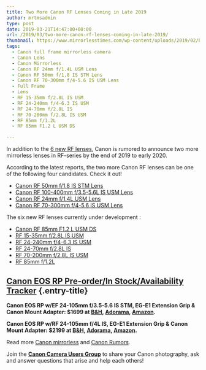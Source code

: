```yaml
---
title: Two More Canon RF Lenses Coming in Late 2019
author: mrtmsadmin
type: post
date: 2019-03-21T14:47:00+00:00
url: /2019/03/two-more-canon-rf-lenses-coming-in-late-2019/
thumbnail: https://www.mirrorlesstimes.com/wp-content/uploads/2019/02/breaking-canon-eos-rp-specifications-images.jpg
tags:
  - Canon full frame mirrorless camera
  - Canon Lens
  - Canon Mirrorless
  - Canon RF 24mm f/1.4L USM Lens
  - Canon RF 50mm f/1.8 IS STM Lens
  - Canon RF 70-300mm f/4-5.6 IS USM Lens
  - Full Frame
  - Lens
  - RF 15-35mm f/2.8L IS USM
  - RF 24-240mm f/4-6.3 IS USM
  - RF 24-70mm f/2.8L IS
  - RF 70-200mm f/2.8L IS USM
  - RF 85mm f/1.2L
  - RF 85mm F1.2 L USM DS

---
```

In addition to the [6 new RF lenses][1], Canon is rumored to announce two more mirrorless lenses in RF-series by the end of 2019 to early 2020.

According to the latest reports, the two more Canon RF lenses can be one of the following four candidates. Check it out!

  * <a href="https://www.mirrorlesstimes.com/tags/canon-rf-50mm-f-1-8-is-stm-lens/" data-wpel-link="internal">Canon RF 50mm f/1.8 IS STM Lens</a>
  * <a href="https://www.mirrorlesstimes.com/tags/canon-rf-100-400mm-f-3-5-5-6l-is-usm-lens/" data-wpel-link="internal">Canon RF 100-400mm f/3.5-5.6L IS USM Lens</a>
  * <a href="https://www.mirrorlesstimes.com/tags/canon-rf-24mm-f-1-4l-usm-lens/" data-wpel-link="internal">Canon RF 24mm f/1.4L USM Lens</a>
  * <a href="https://www.mirrorlesstimes.com/tags/canon-rf-70-300mm-f-4-5-6-is-usm-lens/" rel="tag" data-wpel-link="internal">Canon RF 70-300mm f/4-5.6 IS USM Lens</a>

<!--more-->

The six new RF lenses currently under development :

  * [Canon RF 85mm F1.2 L USM DS][2]
  * <a href="https://www.mirrorlesstimes.com/tags/rf-15-35mm-f-2-8l-is-usm/" rel="tag">RF 15-35mm f/2.8L IS USM</a>
  * <a href="https://www.mirrorlesstimes.com/tags/rf-24-240mm-f-4-6-3-is-usm/" rel="tag">RF 24-240mm f/4-6.3 IS USM</a>
  * <a href="https://www.mirrorlesstimes.com/tags/rf-24-70mm-f-2-8l-is/" rel="tag">RF 24-70mm f/2.8L IS</a>
  * <a href="https://www.mirrorlesstimes.com/tags/rf-70-200mm-f-2-8l-is-usm/" rel="tag">RF 70-200mm f/2.8L IS USM</a>
  * <a href="https://www.mirrorlesstimes.com/tags/rf-85mm-f-1-2l/" rel="tag">RF 85mm f/1.2L</a>

## <a href="https://www.bestcameranews.com/canon-eos-rp-pre-order-in-stock-availability-tracker/" rel="bookmark">Canon EOS RP Pre-order/In Stock/Availability Tracker</a> {.entry-title}

**Canon EOS RP w/EF 24-105mm f/3.5-5.6 IS STM, EG-E1 Extension Grip & Canon Mount Adapter: $1699 at <a title="" href="https://www.bhphotovideo.com/c/product/1459303-REG/canon_3380c052_eos_rp_mirrorless_digital.html/BI/20175/KBID/14249/" target="_blank" rel="noopener external nofollow">B&H</a>, <a title="" href="https://adorama.evyy.net/c/63923/51926/1036?u=https://www.adorama.com/carpk2.html" target="_blank" rel="noopener external nofollow">Adorama</a>, <a title="" href="https://www.amazon.com/Canon-3380C002-EOS-RP-BODY/dp/B0101S40KQ/?tag=daicamnew-20" target="_blank" rel="noopener external nofollow" data-amzn-asin="B0101S40KQ">Amazon</a>.**

**Canon EOS RP w/RF 24-105mm f/4L IS, EG-E1 Extension Grip & Canon Mount Adapter: $2199 at <a title="" href="https://www.bhphotovideo.com/c/product/1459306-REG/canon_3380c012_eos_rp_mirrorless_digital.html/BI/20175/KBID/14249/" target="_blank" rel="noopener external nofollow">B&H</a>, <a title="" href="https://adorama.evyy.net/c/63923/51926/1036?u=https://www.adorama.com/carpk1.html" target="_blank" rel="noopener external nofollow">Adorama</a>, <a title="" href="https://www.amazon.com/Canon-3380C002-EOS-RP-BODY/dp/B07N9KP2HS/?tag=daicamnew-20" target="_blank" rel="noopener external nofollow" data-amzn-asin="B07N9KP2HS">Amazon</a>.**

Read more <a href="https://www.mirrorlesstimes.com/tags/canon-mirrorless/" target="_blank" rel="noopener">Canon mirrorless</a> and <a href="https://www.bestcameranews.com/tag/canon-rumors/" target="_blank" rel="noopener">Canon Rumors</a>.

Join the <a title="" href="https://www.facebook.com/groups/185572945112087/" target="_blank" rel="external nofollow noopener"><strong>Canon Camera Users Group</strong></a> to share your Canon photography, ask and answer questions that arise and help each others!

 [1]: https://www.mirrorlesstimes.com/2019/03/six-new-canon-rf-lenses-in-development/
 [2]: https://www.dailycameranews.com/tag/rf-85mm-f-1-2-l-usm-ds/